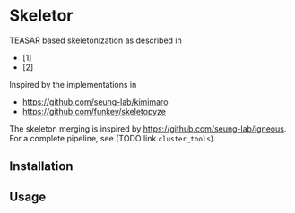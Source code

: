 # Skeletor

TEASAR based skeletonization as described in
* [1]
* [2]

Inspired by the implementations in 
* https://github.com/seung-lab/kimimaro
* https://github.com/funkey/skeletopyze

The skeleton merging is inspired by https://github.com/seung-lab/igneous.
For a complete pipeline, see (TODO link `cluster_tools`).


## Installation


## Usage
